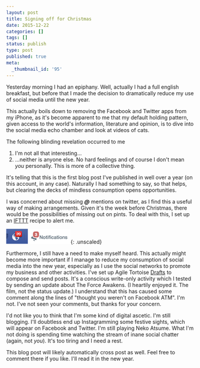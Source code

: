 ```yaml
---
layout: post
title: Signing off for Christmas
date: 2015-12-22
categories: []
tags: []
status: publish
type: post
published: true
meta:
  _thumbnail_id: '95'
---
```



Yesterday morning I had an epiphany. Well, actually I had a full english
breakfast, but before that I made the decision to dramatically reduce my
use of social media until the new year.

This actually boils down to removing the Facebook and Twitter apps from my
iPhone, as it's become apparent to me that my default holding pattern, given
access to the world's information, literature and opinion, is to dive into
the social media echo chamber and look at videos of cats.

The following blinding revelation occurred to me

1. I'm not all that interesting...
2. ...neither is anyone else. No hard feelings and of course I don't mean
   _you_ personally. This is more of a collective thing.

It's telling that this is the first blog post I've published in well over a
year (on this account, in any case). Naturally I had something to say, so
that helps, but clearing the decks of mindless consumption opens
opportunities.

I was concerned about missing **_@_** mentions on twitter, as I find this
a useful way of making arrangements. Given it's the week before Christmas,
there would be the possibilities of missing out on pints. To deal with this,
I set up an [IFTTT][IFTTT] recipe to alert me.

[IFTTT]: https://ifttt.com

![I wonder what they can be...][UPDATES]{: .unscaled}

[UPDATES]: /squarespace_images/updateio.png "I wonder what they can be..."

Furthermore, I still have a need to make myself heard. This actually might
become more important if I manage to reduce my consumption of social media
into the new year, especially as I use the social networks to promote my
business and other activities. I've set up Agile Tortoise [Drafts][DRAFTS]
to compose and send posts. It's a conscious write-only activity which I
tested by sending an update about The Force Awakens. (I heartily enjoyed
it. The film, not the status update.) I understand that this has caused
some comment along the lines of "thought you weren't on Facebook ATM".
I'm not. I've not seen your comments, but thanks for your concern.

[DRAFTS]: http://agiletortoise.com/drafts/

I'd not like you to think that I'm some kind of digital ascetic. I'm still
blogging. I'll doubtless end up Instagramming some festive sights, which
will appear on Facebook and Twitter. I'm still playing Neko Atsume. What
I'm not doing is spending time watching the stream of inane social chatter
(again, not _you_). It's too tiring and I need a rest.

This blog post will likely automatically cross post as well. Feel free to
comment there if you like. I'll read it in the new year.

